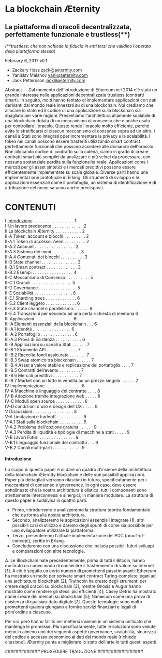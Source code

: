 # La blockchain Æternity
## La piattaforma di oracoli decentralizzata, perfettamente funzionale e trustless(**)
_(**trustless: che non richiede la fiducia in enti terzi che validino l'operato della piattaforma stessa)_

February 6, 2017
v0.1

* Zackary Hess zack@aeternity.com
* Yanislav Malahov yani@aeternity.com
* Jack Pettersson jack@aeternity.com

Abstract — Dal momento dell'introduzione di Ethereum nel 2014 c'è stato un grande interesse nelle applicazioni decentralizzate trustless (contratti smart). In seguito, molti hanno tentato di implementare applicazioni con dati derivanti dal mondo reale innestati su di una blockchain. Noi crediamo che allocare lo stato ed il codice di una applicazione sulla blockchain sia sbagliato per varie ragioni. Presentiamo l'architettura altamente scalabile di una blockchain dotata di un meccanismo di consenso che è anche usato per controllare l'oracolo. Questo rende l'oracolo molto efficiente, perché evita lo stratificarsi di ciascun meccanismo di consenso sopra ad un altro. I canali a Stati sono integrati pper incrementare la privacy e la scalabilità. I token nei canali possono essere trasferiti utilizzando smart contract perfettamente funzionali che possono accedere alle domande dell'oracolo. Non allocando codice di contratto sulla catena, siamo in grado di creare contratti smart più semplici da analizzare e più veloci da processare, con nessuna sostanziale perdita sulla funzionalità reale. Applicazioni come i mercati per gli asset sintetici e i mercati predittivi possono essere efficientemente implementate su scala globale. Diverse parti hanno una implementazione prototipale in Erlang. Gli strumenti di sviluppo e le applicazioni essenziali come il portafoglio, un sistema di identificazione e di attribuzione del nome saranno anche predisposti.

# CONTENUTI
I [Introduzione](#introduzione) . . . . . . . . . . . . . . . . . 1  
I-Un lavoro predecente . . . . . . . . . . . . . 2  
II La blockchain Æternity  . . . . . . . . . . . 2  
II-A Token, account e blocchi  . . . . . . . . . 2  
II-A.1 Token di accesso, Aeon  . . . . . . . . . 2  
II-A.2 Account . . . . . . . . . . . . . . . . . 2  
II-A.3 Sistema dei nomi  . . . . . . . . . . . . 3  
II-A.4 Contenuti dei blocchi . . . . . . . . . . 3  
II-B State channel . . . . . . . . . . . . . . . 3  
II-B.1 Smart contract  . . . . . . . . . . . . . 3  
II-B.2 Esempi  . . . . . . . . . . . . . . . . . 4  
II-C Meccanismo di Consenso  . . . . . . . . . . 5  
II-C.1 Oracoli . . . . . . . . . . . . . . . . . 5  
II-D Governance  . . . . . . . . . . . . . . . . 5  
II-E Scalabilità . . . . . . . . . . . . . . . . 6  
II-E.1 Sharding  trees . . . . . . . . . . . . . 6  
II-E.2 Client leggero  . . . . . . . . . . . . . 6  
II-E.3 State channel e parallelismo. . . . . . . 6  
II-E.4 Transazioni per secondo ad una certa richiesta di memoria 6  
III Applicazioni . . . . . . . . . . . . . . . . 6  
III-A Elementi essenziali della blockchain . . . 6  
III-A.1 Identità . . . . . . . . . . . . . . . . 6  
III-A.2 Portafoglio  . . . . . . . . . . . . . . 6  
III-A.3 Prova di Esistenza . . . . . . . . . . . 6  
III-B Applicazioni su canali a Stati . . . . . . 7  
III-B.1 Strumento API  . . . . . . . . . . . . . 7  
III-B.2 Raccolta fondi assicurata  . . . . . . . 7  
III-B.3 Swap atomico tra blockchain  . . . . . . 7  
III-B.4 Asset a valore stabile e replicazione del portafoglio . . . . 7  
III-B.5 Contratti dell'evento  . . . . . . . . . 7  
III-B.6 Mercati predittivi . . . . . . . . . . . 7  
III-B.7 Market con un lotto in vendita ad un prezzo singolo . . . . . . 7  
IV Implementazione . . . . . . . . . . . . . . . 8  
IV-A Macchine e linguaggio del contratto . . . . 8  
IV-B Adozione tramite integrazione web . . . . . 8  
IV-C Moduli open source  . . . . . . . . . . . . 8  
IV-D condizioni d'uso e design dell'UX . . . . . 8  
V Discussioni  . . . . . . . . . . . . . . . . . 8  
V-A Limitazioni e tradeoff . . . . . . . . . . . 9  
V-A.1 Stati sulla blockchain . . . . . . . . . . 9  
V-A.2 Problema dell'opzione gratuita . . . . . . 9  
V-A.3 Perdita di liquidità e tipologie di macchine a stati . . . . . 9  
V-B Lavori Futuri  . . . . . . . . . . . . . . . 9  
V-B.1 Linguaggio funzionale del contratto  . . . 9  
V-B.2 Canali multi-parti . . . . . . . . . . . . 9  

#### Introduzione
Lo scopo di questo paper è di dare un quadro d'insieme della architettura della blockchain Æternity blockchain e delle sue possibili applicazioni. Paper più dettagliati verranno rilasciati in futuro, specificatamente per i meccanismi di consenso e governance. In ogni caso, deve essere sottolineato che la nostra architettura è olistica; tutti i componenti sono strettamente interconnessi e sinergici, in maniera modulare. La struttura di questo paper è suddivisa in quattro parti.
* Primo, introdurremo e analizzeremo la struttura teorica fondamentale che da forma alla nostra architettura.
* Secondo, analizzeremo le applicazioni essenziali integrate (1), altri possibili casi di utilizzo e daremo degli spunti di come sia possibile per uno sviluppatore utilizzare la piattaforma.
* Terzo, presenteremo l'attuale implementazione del POC (proof-of-concept), scritto in Erlang.
* Concluderemo con una discussione che includa possibili futuri sviluppi e comparazioni con altre tecnologie.

A. Le Blockchain nate precedentemente, prima di tutti il Bitcoin, hanno mostrato un nuovo modo di consentire il trasferimento di valore su Internet [1].  A ciò è seguito un certo numero di promettenti passi in avanti: Ethereum ha mostrato un modo per scrivere smart contract Turing-complete legati ad una architettura blockchain [2]; Truthcoin ha creato degli strumenti per creare degli oracoli su blockchain [3], mentre Gnosis e Augur hanno mostrato come rendere gli stessi più efficienti [4]; Casey Detrio ha mostrato come creare dei mercati su blockchain [5]; Namecoin come una prova di esistenza di qualsiasi dato digitale [7]. Queste tecnologie sono molto promettenti qualora giungano a fornire servizi finanziari e legali di prim'ordine a ciascuno. 

Per ora però hanno fallito nel mettersi insieme in un sistema unificato che mantenga le promesse. Più specificatamente, tutte le soluzioni sono venute meno in almeno uno dei seguenti aspetti: governance, scalabilità, sicurezza del codice e accesso economico ai dati del mondo reale [richiede citazione]. Æternity punta a migliorare lo stato dell'arte in tutti questi aspetti.

############# PROSEGUIRE TRADUZIONE #################